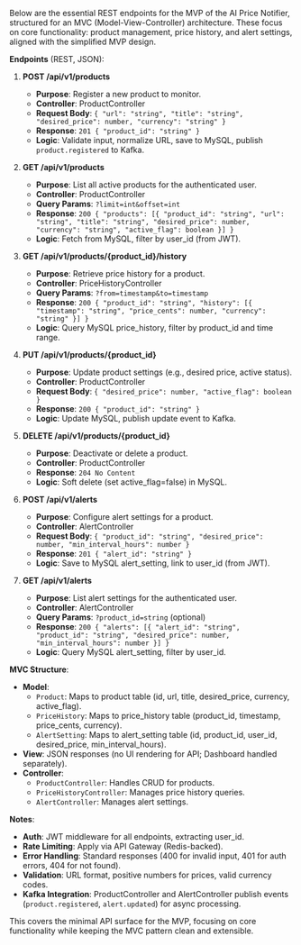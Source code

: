 Below are the essential REST endpoints for the MVP of the AI Price Notifier, structured for an MVC (Model-View-Controller) architecture. These focus on core functionality: product management, price history, and alert settings, aligned with the simplified MVP design.

**Endpoints** (REST, JSON):

1. **POST /api/v1/products**
    - **Purpose**: Register a new product to monitor.
    - **Controller**: ProductController
    - **Request Body**: `{ "url": "string", "title": "string", "desired_price": number, "currency": "string" }`
    - **Response**: `201 { "product_id": "string" }`
    - **Logic**: Validate input, normalize URL, save to MySQL, publish `product.registered` to Kafka.

2. **GET /api/v1/products**
    - **Purpose**: List all active products for the authenticated user.
    - **Controller**: ProductController
    - **Query Params**: `?limit=int&offset=int`
    - **Response**: `200 { "products": [{ "product_id": "string", "url": "string", "title": "string", "desired_price": number, "currency": "string", "active_flag": boolean }] }`
    - **Logic**: Fetch from MySQL, filter by user_id (from JWT).

3. **GET /api/v1/products/{product_id}/history**
    - **Purpose**: Retrieve price history for a product.
    - **Controller**: PriceHistoryController
    - **Query Params**: `?from=timestamp&to=timestamp`
    - **Response**: `200 { "product_id": "string", "history": [{ "timestamp": "string", "price_cents": number, "currency": "string" }] }`
    - **Logic**: Query MySQL price_history, filter by product_id and time range.

4. **PUT /api/v1/products/{product_id}**
    - **Purpose**: Update product settings (e.g., desired price, active status).
    - **Controller**: ProductController
    - **Request Body**: `{ "desired_price": number, "active_flag": boolean }`
    - **Response**: `200 { "product_id": "string" }`
    - **Logic**: Update MySQL, publish update event to Kafka.

5. **DELETE /api/v1/products/{product_id}**
    - **Purpose**: Deactivate or delete a product.
    - **Controller**: ProductController
    - **Response**: `204 No Content`
    - **Logic**: Soft delete (set active_flag=false) in MySQL.

6. **POST /api/v1/alerts**
    - **Purpose**: Configure alert settings for a product.
    - **Controller**: AlertController
    - **Request Body**: `{ "product_id": "string", "desired_price": number, "min_interval_hours": number }`
    - **Response**: `201 { "alert_id": "string" }`
    - **Logic**: Save to MySQL alert_setting, link to user_id (from JWT).

7. **GET /api/v1/alerts**
    - **Purpose**: List alert settings for the authenticated user.
    - **Controller**: AlertController
    - **Query Params**: `?product_id=string` (optional)
    - **Response**: `200 { "alerts": [{ "alert_id": "string", "product_id": "string", "desired_price": number, "min_interval_hours": number }] }`
    - **Logic**: Query MySQL alert_setting, filter by user_id.

**MVC Structure**:
- **Model**:
    - `Product`: Maps to product table (id, url, title, desired_price, currency, active_flag).
    - `PriceHistory`: Maps to price_history table (product_id, timestamp, price_cents, currency).
    - `AlertSetting`: Maps to alert_setting table (id, product_id, user_id, desired_price, min_interval_hours).
- **View**: JSON responses (no UI rendering for API; Dashboard handled separately).
- **Controller**:
    - `ProductController`: Handles CRUD for products.
    - `PriceHistoryController`: Manages price history queries.
    - `AlertController`: Manages alert settings.

**Notes**:
- **Auth**: JWT middleware for all endpoints, extracting user_id.
- **Rate Limiting**: Apply via API Gateway (Redis-backed).
- **Error Handling**: Standard responses (400 for invalid input, 401 for auth errors, 404 for not found).
- **Validation**: URL format, positive numbers for prices, valid currency codes.
- **Kafka Integration**: ProductController and AlertController publish events (`product.registered`, `alert.updated`) for async processing.

This covers the minimal API surface for the MVP, focusing on core functionality while keeping the MVC pattern clean and extensible.